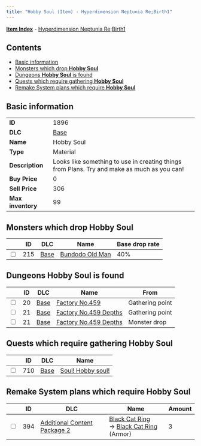 ```yaml
---
title: "Hobby Soul (Item) - Hyperdimension Neptunia Re;Birth1"
---
```


[**Item Index**](/neptunia/rb1/item/index.html) - [Hyperdimension Neptunia Re;Birth1](/neptunia/rb1)

## Contents

- [Basic information](#basic-information)
- [Monsters which drop **Hobby Soul**](#monsters-which-drop-hobby-soul)
- [Dungeons **Hobby Soul** is found](#dungeons-hobby-soul-is-found)
- [Quests which require gathering **Hobby Soul**](#quests-which-require-gathering-hobby-soul)
- [Remake System plans which require **Hobby Soul**](#remake-system-plans-which-require-hobby-soul)

## Basic information

|   |   |
| -- | -- |
| **ID** | 1896 |
| **DLC** | [Base](/neptunia/rb1/dlc/1-base.html) |
| **Name** | Hobby Soul |
| **Type** | Material |
| **Description** | Looks like something to use in creating things from Plans. Try and make as much as you can! |
| **Buy Price** | 0 |
| **Sell Price** | 306 |
| **Max inventory** | 99 |

## Monsters which drop **Hobby Soul**

|    | ID | DLC | Name | Base drop rate |
| -- | -- | --- | ---- | -------------- |
| <input type="checkbox" id="rb1-monster-1-215" class="trackbox" /> | 215 | [Base](/neptunia/rb1/dlc/1-base.html) | [Bundodo Old Man](/neptunia/rb1/monster/1-215-bundodo-old-man.html) | 40% |

## Dungeons **Hobby Soul** is found

|    | ID | DLC | Name | From |
| -- | -- | --- | ---- | ---- |
| <input type="checkbox" id="rb1-dungeon-1-20" class="trackbox" /> | 20 | [Base](/neptunia/rb1/dlc/1-base.html) | [Factory No.459](/neptunia/rb1/dungeon/1-20-factory-no-459.html) | Gathering point |
| <input type="checkbox" id="rb1-dungeon-1-21" class="trackbox" /> | 21 | [Base](/neptunia/rb1/dlc/1-base.html) | [Factory No.459 Depths](/neptunia/rb1/dungeon/1-21-factory-no-459-depths.html) | Gathering point |
| <input type="checkbox" id="rb1-dungeon-1-21" class="trackbox" /> | 21 | [Base](/neptunia/rb1/dlc/1-base.html) | [Factory No.459 Depths](/neptunia/rb1/dungeon/1-21-factory-no-459-depths.html) | Monster drop |

## Quests which require gathering **Hobby Soul**

|    | ID | DLC | Name |
| -- | -- | --- | ---- |
| <input type="checkbox" id="rb1-quest-1-710" class="trackbox" /> | 710 | [Base](/neptunia/rb1/dlc/1-base.html) | [Soul! Hobby soul!](/neptunia/rb1/quest/1-710-soul-hobby-soul.html) |

## Remake System plans which require **Hobby Soul**

|    | ID | DLC | Name | Amount |
| -- | -- | --- | ---- | ------ |
| <input type="checkbox" id="rb1-remake-11-394" class="trackbox" /> | 394 | [Additional Content Package 2](/neptunia/rb1/dlc/11-pack2.html) | [Black Cat Ring](/neptunia/rb1/remake/11-394-black-cat-ring.html)<br />→ [Black Cat Ring](/neptunia/rb1/item/11-2563-black-cat-ring.html) (Armor) | 3 |